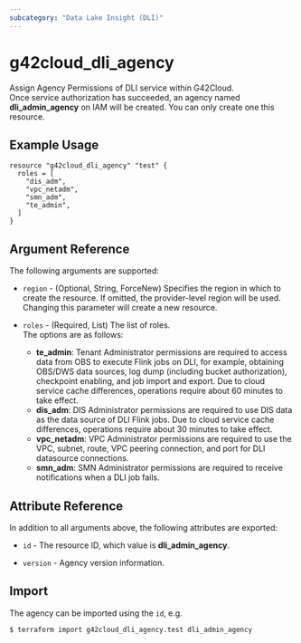 ```yaml
---
subcategory: "Data Lake Insight (DLI)"
---
```


# g42cloud_dli_agency

Assign Agency Permissions of DLI service within G42Cloud.  
Once service authorization has succeeded, an agency named **dli_admin_agency** on IAM will be created.
You can only create one this resource.

## Example Usage

```hcl
resource "g42cloud_dli_agency" "test" {
  roles = [
    "dis_adm",
    "vpc_netadm",
    "smn_adm",
    "te_admin",
  ]
}
```

## Argument Reference

The following arguments are supported:

* `region` - (Optional, String, ForceNew) Specifies the region in which to create the resource.
  If omitted, the provider-level region will be used. Changing this parameter will create a new resource.

* `roles` - (Required, List) The list of roles.  
  The options are as follows:
    + **te_admin**: Tenant Administrator permissions are required to access data from OBS to execute Flink jobs on DLI,
      for example, obtaining OBS/DWS data sources, log dump (including bucket authorization), checkpoint enabling,
      and job import and export. Due to cloud service cache differences, operations require about 60 minutes to take
      effect.
    + **dis_adm**: DIS Administrator permissions are required to use DIS data as the data source of DLI Flink jobs.
      Due to cloud service cache differences, operations require about 30 minutes to take effect.
    + **vpc_netadm**: VPC Administrator permissions are required to use the VPC, subnet, route, VPC peering connection,
      and port for DLI datasource connections.
    + **smn_adm**: SMN Administrator permissions are required to receive notifications when a DLI job fails.

## Attribute Reference

In addition to all arguments above, the following attributes are exported:

* `id` - The resource ID, which value is **dli_admin_agency**.

* `version` - Agency version information.

## Import

The agency can be imported using the `id`, e.g.

```bash
$ terraform import g42cloud_dli_agency.test dli_admin_agency
```
